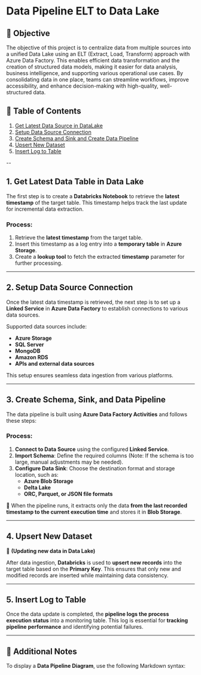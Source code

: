 # **Data Pipeline ELT to Data Lake**  


## 🎯 Objective  
The objective of this project is to centralize data from multiple sources into a unified Data Lake using an ELT (Extract, Load, Transform) approach with Azure Data Factory. This enables efficient data transformation and the creation of structured data models, making it easier for data analysis, business intelligence, and supporting various operational use cases. By consolidating data in one place, teams can streamline workflows, improve accessibility, and enhance decision-making with high-quality, well-structured data.

 ## 📌 Table of Contents  
1. [Get Latest Data Source in DataLake](#get-latest-data-source-in-datalake)  
2. [Setup Data Source Connection](#setup-data-source-connection)  
3. [Create Schema and Sink and Create Data Pipeline](#create-schema-and-sink-and-create-data-pipeline)  
4. [Upsert New Dataset](#upsert-new-dataset)  
5. [Insert Log to Table](#insert-log-to-table)


--

## 1. Get Latest Data Table in Data Lake  
The first step is to create a **Databricks Notebook** to retrieve the **latest timestamp** of the target table. This timestamp helps track the last update for incremental data extraction.  

### Process:  
1. Retrieve the **latest timestamp** from the target table.  
2. Insert this timestamp as a log entry into a **temporary table** in **Azure Storage**.  
3. Create a **lookup tool** to fetch the extracted **timestamp** parameter for further processing.  

---

## 2. Setup Data Source Connection  
Once the latest data timestamp is retrieved, the next step is to set up a **Linked Service** in **Azure Data Factory** to establish connections to various data sources.  

Supported data sources include:  
- **Azure Storage**  
- **SQL Server**  
- **MongoDB**  
- **Amazon RDS**  
- **APIs and external data sources**  

This setup ensures seamless data ingestion from various platforms.  

---

## 3. Create Schema, Sink, and Data Pipeline  
The data pipeline is built using **Azure Data Factory Activities** and follows these steps:  

### Process:  
1. **Connect to Data Source** using the configured **Linked Service**.  
2. **Import Schema**: Define the required columns (Note: If the schema is too large, manual adjustments may be needed).  
3. **Configure Data Sink**: Choose the destination format and storage location, such as:  
   - **Azure Blob Storage**  
   - **Delta Lake**  
   - **ORC, Parquet, or JSON file formats**  

📌 When the pipeline runs, it extracts only the data **from the last recorded timestamp to the current execution time** and stores it in **Blob Storage**.  

---

## 4. Upsert New Dataset  
📌 **(Updating new data in Data Lake)**  

After data ingestion, **Databricks** is used to **upsert new records** into the target table based on the **Primary Key**. This ensures that only new and modified records are inserted while maintaining data consistency.  

---

## 5. Insert Log to Table  
Once the data update is completed, the **pipeline logs the process execution status** into a monitoring table. This log is essential for **tracking pipeline performance** and identifying potential failures.  

---

## 📌 Additional Notes  
To display a **Data Pipeline Diagram**, use the following Markdown syntax:  

